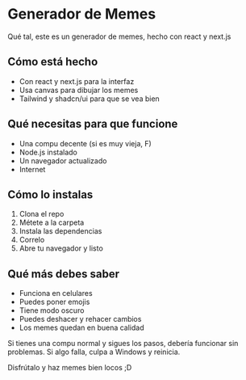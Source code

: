 
# Generador de Memes

Qué tal, este es un generador de memes, hecho con react y next.js

## Cómo está hecho

- Con react y next.js para la interfaz
- Usa canvas para dibujar los memes
- Tailwind y shadcn/ui para que se vea bien

## Qué necesitas para que funcione

- Una compu decente (si es muy vieja, F)
- Node.js instalado
- Un navegador actualizado
- Internet

## Cómo lo instalas

1. Clona el repo
2. Métete a la carpeta
3. Instala las dependencias
4. Correlo
5. Abre tu navegador y listo

## Qué más debes saber

- Funciona en celulares
- Puedes poner emojis
- Tiene modo oscuro
- Puedes deshacer y rehacer cambios
- Los memes quedan en buena calidad

Si tienes una compu normal y sigues los pasos, debería funcionar sin problemas. Si algo falla, culpa a Windows y reinicia.

Disfrútalo y haz memes bien locos ;D
